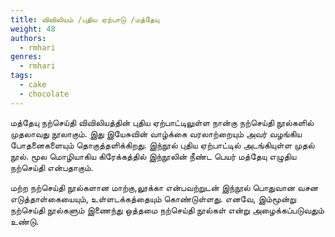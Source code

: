 ```yaml
---
title: விவிலியம் /புதிய ஏற்பாடு /மத்தேயு
weight: 48
authors:
  - rmhari
genres:
  - rmhari 
tags:
  - cake
  - chocolate
---
```


மத்தேயு நற்செய்தி விவிலியத்தின் புதிய ஏற்பாட்டிலுள்ள நான்கு நற்செய்தி நூல்களில் முதலாவது நூலாகும். இது இயேசுவின் வாழ்க்கை வரலாற்றையும் அவர் வழங்கிய போதனைகளையும் தொகுத்தளிக்கிறது. இந்நூல் புதிய ஏற்பாட்டில் அடங்கியுள்ள முதல் நூல். மூல மொழியாகிய கிரேக்கத்தில் இந்நூலின் நீண்ட பெயர் மத்தேயு எழுதிய நற்செய்தி என்பதாகும்.

மற்ற நற்செய்தி நூல்களான மாற்கு,லூக்கா என்பவற்றுடன் இந்நூல் பொதுவான வசன எடுத்தாள்கையையும், உள்ளடக்கத்தையும் கொண்டுள்ளது. எனவே, இம்மூன்று நற்செய்தி நூல்களும் இணைந்து ஒத்தமை நற்செய்தி நூல்கள் என்று அழைக்கப்படுவதும் உண்டு.